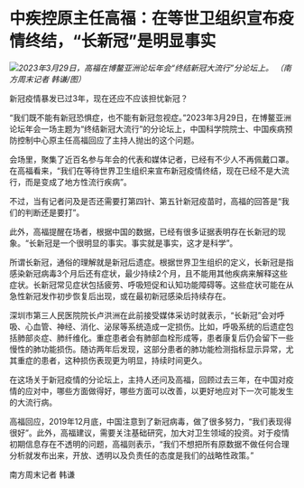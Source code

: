 # 中疾控原主任高福：在等世卫组织宣布疫情终结，“长新冠”是明显事实

![](https://inews.gtimg.com/news_bt/OeDbQmPcuVJZO7wGcHn-gNlCAKdmZK_g_C0EHGJOZee3MAA/1000)_2023年3月29日，高福在博鳌亚洲论坛年会“终结新冠大流行”分论坛上。 （南方周末记者
韩谦/图）_

新冠疫情暴发已过3年，现在还应不应该担忧新冠？

“我们既不能有新冠恐惧症，也不能有新冠忽视症。”2023年3月29日，在博鳌亚洲论坛年会一场主题为“终结新冠大流行”的分论坛上，中国科学院院士、中国疾病预防控制中心原主任高福回应了主持人抛出的这个问题。

会场里，聚集了近百名参与年会的代表和媒体记者，已经有不少人不再佩戴口罩。在高福看来，“我们在等待世界卫生组织来宣布新冠疫情终结，现在已经不是大流行，而是变成了地方性流行疾病”。

不过，当有记者问及是否还需要打第四针、第五针新冠疫苗时，高福的回答是“我们的判断还是要打”。

此外，高福提醒在场者，根据中国的数据，已经有很多证据表明存在长新冠的现象。“长新冠是一个很明显的事实。事实就是事实，这才是科学”。

所谓长新冠，通俗的理解就是新冠后遗症。根据世界卫生组织的定义，长新冠是指感染新冠病毒3个月后还有症状，最少持续2个月，且不能用其他疾病来解释这些症状。长新冠常见症状包括疲劳、呼吸短促和认知功能障碍等。这些症状可能在从急性新冠发作初步恢复后出现，或在最初新冠感染后持续存在。

深圳市第三人民医院院长卢洪洲在此前接受媒体采访时就表示，“长新冠”会对呼吸、心血管、神经、消化、泌尿等系统造成一定损伤。比如，呼吸系统的后遗症包括肺部炎症、肺纤维化。重症患者会有肺部血栓形成等，患者康复后仍会留下一些慢性的肺功能损伤。随访两年后发现，这部分患者的肺功能检测指标显示异常，尤其重症的患者，这种损伤表现更为明显，持续时间更久。

在这场关于新冠疫情的分论坛上，主持人还问及高福，回顾过去三年，在中国对疫情的应对中，哪些方面做得好，哪些方面可以改善，以更好地应对下一次可能发生的大流行病。

高福回应，2019年12月底，中国注意到了新冠病毒，做了很多努力，“我们表现得很好”。此外，高福建议，需要关注基础研究，加大对卫生领域的投资。对于疫情初期信息存在不透明的问题，高福则表示，“我们不想把所有原数据不做任何合理分析就发布出来，开放、透明以及负责任的态度是我们的战略性政策。”

南方周末记者 韩谦

